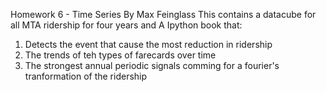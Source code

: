 Homework 6 - Time Series
By Max Feinglass
This contains a datacube for all MTA ridership for four years
and
A Ipython book that:

1. Detects the event that cause the most reduction in ridership
2. The trends of teh types of farecards over time
3. The strongest annual periodic signals comming for a fourier's tranformation of the ridership